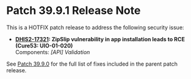 # Patch 39.9.1 Release Note

This is a HOTFIX patch release to address the following security issue:

- **[DHIS2-17321](https://dhis2.atlassian.net/browse/DHIS2-17321): ZipSlip vulnerability in app installation leads to RCE (Cure53: UIO-01-020)**  
  Components: _[API] Validation_

See [Patch 39.9.0](ReleaseNote-2.39.9.md) for the full list of fixes included in the parent patch release.
